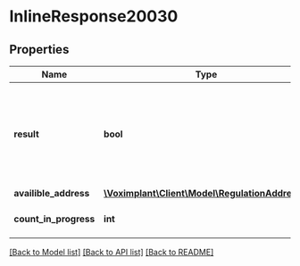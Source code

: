# InlineResponse20030

## Properties
Name | Type | Description | Notes
------------ | ------------- | ------------- | -------------
**result** | **bool** | If result equal 1 then user has more regulation address or they did not wanted. Otherwise, you need to create regulations address. | [optional] 
**availible_address** | [**\Voximplant\Client\Model\RegulationAddress[]**](RegulationAddress.md) |  | [optional] 
**count_in_progress** | **int** | The count of RegulationAddress in progress status. | [optional] 

[[Back to Model list]](../README.md#documentation-for-models) [[Back to API list]](../README.md#documentation-for-api-endpoints) [[Back to README]](../README.md)


